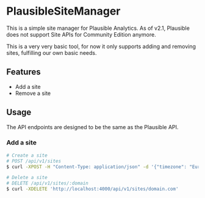 # PlausibleSiteManager

This is a simple site manager for Plausible Analytics.
As of v2.1, Plausible does not support Site APIs for Community Edition anymore.

This is a very very basic tool, for now it only supports adding and removing sites,
fulfilling our own basic needs.

## Features

- Add a site
- Remove a site

## Usage

The API endpoints are designed to be the same as the Plausible API.

### Add a site

```bash
# Create a site
# POST /api/v1/sites
$ curl -XPOST -H "Content-Type: application/json" -d '{"timezone": "Europe/Berlin", "domain": "domain.com"}' 'http://localhost:4000/api/v1/sites'

# Delete a site
# DELETE /api/v1/sites/:domain
$ curl -XDELETE 'http://localhost:4000/api/v1/sites/domain.com'
```
